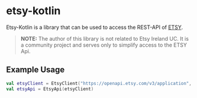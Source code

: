 # etsy-kotlin

Etsy-Kotlin is a library that can be used to access the REST-API of [ETSY](https://etsy.com).

> **NOTE:** The author of this library is not related to Etsy Ireland UC.
> It is a community project and serves only to simplify access to the ETSY Api.


## Example Usage

```kotlin
val etsyClient = EtsyClient("https://openapi.etsy.com/v3/application", System.getenv("ETSY_APIKEY"), System.getenv("ETSY_ACCESS_TOKEN"))
val etsyApi = EtsyApi(etsyClient)

```